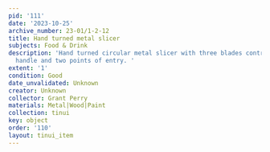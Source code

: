 ```yaml
---
pid: '111'
date: '2023-10-25'
archive_number: 23-01/1-2-12
title: Hand turned metal slicer
subjects: Food & Drink
description: 'Hand turned circular metal slicer with three blades controlled by a
  handle and two points of entry. '
extent: '1'
condition: Good
date_unvalidated: Unknown
creator: Unknown
collector: Grant Perry
materials: Metal|Wood|Paint
collection: tinui
key: object
order: '110'
layout: tinui_item
---
```

